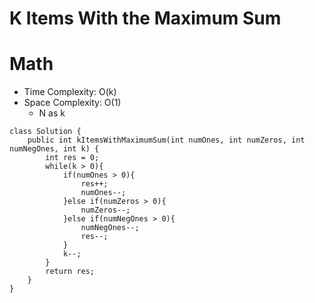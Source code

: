 # K Items With the Maximum Sum
# Math
* Time Complexity: O(k)
* Space Complexity: O(1)
	* N as k
```
class Solution {
    public int kItemsWithMaximumSum(int numOnes, int numZeros, int numNegOnes, int k) {
        int res = 0;
        while(k > 0){
            if(numOnes > 0){
                res++;
                numOnes--;
            }else if(numZeros > 0){
                numZeros--;
            }else if(numNegOnes > 0){
                numNegOnes--;
                res--;
            }
            k--;
        }
        return res;
    }
}
```
